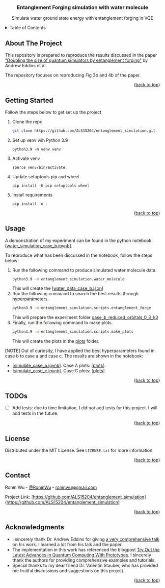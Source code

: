 <!-- PROJECT LOGO -->
<h3 align="center">Entanglement Forging simulation with water molecule</h3>
  <p align="center">
    Simulate water ground state energy with entanglement forging in VQE
  </p>



<!-- TABLE OF CONTENTS -->
<details>
  <summary>Table of Contents</summary>
  <ol>
    <li><a href="#about-the-project">About The Project</a></li>
    <li><a href="#getting-started">Getting Started</a></li>
    <li><a href="#usage">Usage</a></li>
    <li><a href="#todos">TODOs</a></li>
    <li><a href="#license">License</a></li>
    <li><a href="#contact">Contact</a></li>
    <li><a href="#acknowledgments">Acknowledgments</a></li>
  </ol>
</details>



<!-- ABOUT THE PROJECT -->
## About The Project

This repository is prepared to reproduce the results discussed in the paper ["Doubling the size of quantum simulators by entanglement forging"](https://arxiv.org/pdf/2104.10220.pdf) by Andrew Eddins et al.

The repository focuses on reproducing Fig 3b and 4b of the paper. 

<p align="right">(<a href="#readme-top">back to top</a>)</p>


<!-- GETTING STARTED -->
## Getting Started
Follow the steps below to get set up the project
1. Clone the repo
   ```sh
   git clone https://github.com/ALS15204/entanglement_simulation.git
   ```
2. Set up venv wih Python 3.9
   ```
   python3.9 -m venv venv
   ```
3. Activate venv
   ```
   source venv/bin/activate
   ```
4. Update setuptools pip and wheel
   ```
   pip install -U pip setuptools wheel
   ```
5. Install requirements
   ```
   pip install -e .
   ```

<p align="right">(<a href="#readme-top">back to top</a>)</p>



<!-- USAGE EXAMPLES -->
## Usage

A demonstration of my experiment can be found in the python notebook [[water_simulation_case_b.ipynb](notebooks%2Fwater_simulation_case_b.ipynb)].

To reproduce what has been discussed in the notebook, follow the steps below:

1. Run the following command to produce simulated water molecule data.
   ```sh
   python3.9 -m entanglement_simulation.water_molecule
   ```
   This will create the [[water_data_case_b.json](entanglement_simulation%2Fdata%2Fwater_data_case_b.json)]
2. Run the following command to search the best results through hyperparameters.
   ```sh
   python3.9 -m entanglement_simulation.scripts.entanglement_forge
   ```
   This will prepare the experiment folder [case_b_reduced_orbitals_0_3_k3](experiments%2Fcase_b_reduced_orbitals_0_3_k3)
3. Finally, run the following command to make plots.
   ```sh
   python3.9 -m entanglement_simulation.scripts.make_plots
   ```
   This will create the plots in the [plots](experiments%2Fcase_b_reduced_orbitals_0_3_k3%2Fplots) folder.

[NOTE] Out of curiosity, I have applied the best hyperparameters found in case b to case a and case c. The results are shown in the notebook:
* [[simulate_case_a.ipynb](notebooks%2Fsimulate_case_a.ipynb)]. Case A plots: [[plots](experiments%2Fcase_a_reduced_orbitals_0_3_k3%2Fplots)].
* [[simulate_case_c.ipynb](notebooks%2Fsimulate_case_c.ipynb)]. Case C plots: [[plots](experiments%2Fcase_c_reduced_orbitals_0_3_k3%2Fplots)].

<p align="right">(<a href="#readme-top">back to top</a>)</p>


<!-- TODOS -->
## TODOs

- [ ] Add tests: due to time limitation, I did not add tests for this project. I will add tests in the future.

<p align="right">(<a href="#readme-top">back to top</a>)</p>


<!-- LICENSE -->
## License

Distributed under the MIT License. See `LICENSE.txt` for more information.

<p align="right">(<a href="#readme-top">back to top</a>)</p>



<!-- CONTACT -->
## Contact

Ronin Wu - [@RoninWu](https://twitter.com/RoninWu) - roninwu@gmail.com

Project Link: [https://github.com/ALS15204/entanglement_simulation](https://github.com/ALS15204/entanglement_simulation)

<p align="right">(<a href="#readme-top">back to top</a>)</p>



<!-- ACKNOWLEDGMENTS -->
## Acknowledgments

* I sincerely thank Dr. Andrew Eddins for giving [a very comprehensive talk](https://www.youtube.com/watch?v=vJZRUf1abQs) on his work. I learned a lot from his talk and the paper.
* The implementation in this work has referenced the blogpost [Try Out the Latest Advances in Quantum Computing With Prototypes](https://medium.com/qiskit/try-out-the-latest-advances-in-quantum-computing-with-ibm-quantum-prototypes-11f51124cb61). I sincerely thank the authors for providing comprehensive examples and tutorials.
* Special thanks to my dear friend Dr. Valentin Stauber, who has provided me fruitful discussions and suggestions on this project.

<p align="right">(<a href="#readme-top">back to top</a>)</p>
